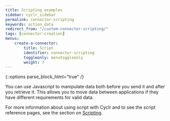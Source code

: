 ```yaml
---
title: Scripting examples
sidebar: cyclr_sidebar
permalink: connector-scripting
keywords: action_data
redirect_from: "/custom-connector-scripting/"
tags: [connector-creation]
menus:
    create-a-connector:
        title: Script
        identifier: connector-scripting
        toggleonly: menutoggleonly
        weight: 7
---
```

{::options parse_block_html="true" /}
<section class="card">

You can use Javascript to manipulate data both before you send it and after you retrieve it. This allows you to move data between applications if they have different requirements for valid data.

For more information about using script with Cyclr and to see the script reference pages, see the section on [Scripting](scripting). 

</section>